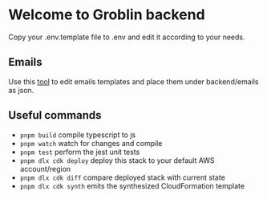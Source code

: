 # Welcome to Groblin backend

Copy your .env.template file to .env and edit it according to your needs.

## Emails

Use this [tool](https://usewaypoint.github.io/email-builder-js/) to edit emails templates and place 
them under backend/emails as json.


## Useful commands

* `pnpm build`   compile typescript to js
* `pnpm watch`   watch for changes and compile
* `pnpm test`    perform the jest unit tests
* `pnpm dlx cdk deploy`  deploy this stack to your default AWS account/region
* `pnpm dlx cdk diff`    compare deployed stack with current state
* `pnpm dlx cdk synth`   emits the synthesized CloudFormation template
